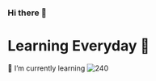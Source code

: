 ### Hi there 👋

# Learning Everyday 🤔

🌱 I’m currently learning ![240](https://user-images.githubusercontent.com/83750855/128940276-991ec102-b142-42e6-b737-df67480222a1.gif)





<!--
**LuckplayMc/LuckplayMc** is a ✨ _special_ ✨ repository because its `README.md` (this file) appears on your GitHub profile.

Here are some ideas to get you started:

- 🔭 I’m currently working on ...
- 🌱 I’m currently learning ...
- 👯 I’m looking to collaborate on ...
- 🤔 I’m looking for help with ...
- 💬 Ask me about ...
- 📫 How to reach me: ...
- 😄 Pronouns: ...
- ⚡ Fun fact: ...
-->
